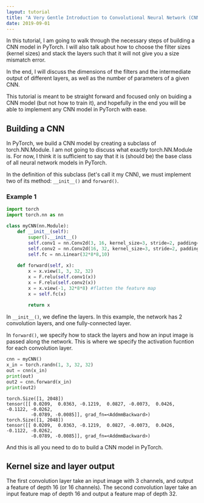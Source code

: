 ```yaml
---
layout: tutorial
title: "A Very Gentle Introduction to Convolutional Neural Network (CNN) in PyTorch"
date: 2019-09-01
---
```

In this tutorial, I am going to walk through the necessary steps of building a CNN model in PyTorch. I will also talk about how to choose the filter sizes (kernel sizes) and stack the layers such that it will not give you a size mismatch error.

In the end, I will discuss the dimensions of the filters and the intermediate output of different layers, as well as the number of parameters of a given CNN.

This tutorial is meant to be straight forward and focused only on buiding a CNN model (but not how to train it), and hopefully in the end you will be able to implement any CNN model in PyTorch with ease.

<h2>Building a CNN</h2>

In PyTorch, we build a CNN model by creating a subclass of torch.NN.Module. I am not going to discuss what exactly torch.NN.Module is. For now, I think it is sufficient to say that it is (should be) the base class of all neural network models in PyTorch.

In the definition of this subclass (let's call it my CNN), we must implement two of its method: ```__init__()``` and ```forward()```.

<h3> Example 1 </h3>

```python
import torch
import torch.nn as nn

class myCNN(nn.Module):
    def __init__(self):
        super().__init__()
        self.conv1 = nn.Conv2d(3, 16, kernel_size=3, stride=2, padding=1)
        self.conv2 = nn.Conv2d(16, 32, kernel_size=3, stride=2, padding=1)
        self.fc = nn.Linear(32*8*8,10)
        
    def forward(self, x):
        x = x.view(1, 3, 32, 32)
        x = F.relu(self.conv1(x))
        x = F.relu(self.conv2(x))
        x = x.view(-1, 32*8*8) #flatten the feature map
        x = self.fc(x)
        
        return x
```
In ```__init__()```, we define the layers. In this example, the network has 2 convolution layers, and one fully-connected layer. 

In ```forward()```, we specify how to stack the layers and how an input image is passed along the network. This is where we specify the activation fucntion for each convolution layer.

```python
cnn = myCNN()
x_in = torch.randn(1, 3, 32, 32)
out = cnn(x_in)
print(out)
out2 = cnn.forward(x_in)
print(out2)
```

```
torch.Size([1, 2048])
tensor([[ 0.0209,  0.0363, -0.1219,  0.0827, -0.0073,  0.0426, -0.1122, -0.0262,
         -0.0789, -0.0085]], grad_fn=<AddmmBackward>)
torch.Size([1, 2048])
tensor([[ 0.0209,  0.0363, -0.1219,  0.0827, -0.0073,  0.0426, -0.1122, -0.0262,
         -0.0789, -0.0085]], grad_fn=<AddmmBackward>)
```

And this is all you need to do to build a CNN model in PyTorch.

<h2> Kernel size and layer output </h2>
The first convolution layer take an input image with 3 channels, and output a feature of depth 16 (or 16 channels).
The second convolution layer take an input feature map of depth 16 and output a feature map of depth 32.


